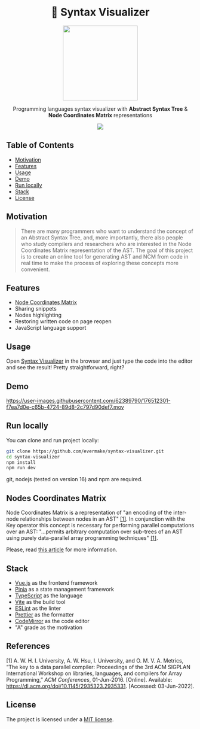 <h1 align="center">🔭 Syntax Visualizer</h1>

<p align="center">
  <img src="assets/tree.png" width="200">
</p>

<p align="center">
  Programming languages syntax visualizer with
  <b>Abstract Syntax Tree</b>
  &
  <b>Node Coordinates Matrix</b> 
  representations
</p>

<p align="center">
  <a href="https://opensource.org/licenses/MIT">
    <img src="https://img.shields.io/badge/License-MIT-yellow.svg">
  </a>
</p>

## Table of Contents

- [Motivation](#motivation)
- [Features](#features)
- [Usage](#usage)
- [Demo](#demo)
- [Run locally](#run-locally)
- [Stack](#stack)
- [License](#license)

## Motivation

> There are many programmers who want to understand the concept of an
> Abstract Syntax Tree, and, more importantly, there also people who study
> compilers and researchers who are interested in the Node Coordinates Matrix
> representation of the AST. The goal of this project is to create an online
> tool for generating AST and NCM from code in real time to make the process
> of exploring these concepts more convenient.

## Features

- [Node Coordinates Matrix](#nodes-coordinates-matrix)
- Sharing snippets
- Nodes highlighting
- Restoring written code on page reopen
- JavaScript language support

## Usage

Open [Syntax Visualizer](https://evermake.github.io/syntax-visualizer/) in the browser and just type the code into the editor and see the result!
Pretty straightforward, right?

## Demo

https://user-images.githubusercontent.com/62389790/176512301-f7ea7d0e-c65b-4724-89d8-2c797d90def7.mov

## Run locally

You can clone and run project locally:

```bash
git clone https://github.com/evermake/syntax-visualizer.git
cd syntax-visualizer
npm install
npm run dev
```

git, nodejs (tested on version 16) and npm are required.

## Nodes Coordinates Matrix

Node Coordinates Matrix is a representation of "an encoding of the inter-node relationships between nodes in an AST" [[1]](#references).
In conjunction with the Key operator this concept is necessary for performing parallel computations over an AST: "...permits arbitrary computation over sub-trees of an AST using purely data-parallel array programming techniques" [[1]](#references).

Please, read [this article](#references) for more information.

## Stack

- [Vue.js](https://vuejs.org/) as the frontend framework
- [Pinia](https://pinia.vuejs.org/) as a state management framework
- [TypeScript](https://www.typescriptlang.org/) as the language
- [Vite](https://vitejs.dev/) as the build tool
- [ESLint](https://eslint.org/) as the linter
- [Prettier](https://prettier.io/) as the formatter
- [CodeMirror](https://codemirror.net/) as the code editor
- "A" grade as the motivation

## References

[1] A. W. H. I. University, A. W. Hsu, I. University, and O. M. V. A. Metrics, “The key to a data parallel compiler: Proceedings of the 3rd ACM SIGPLAN International Workshop on libraries, languages, and compilers for Array Programming,” _ACM Conferences_, 01-Jun-2016. [Online]. Available: https://dl.acm.org/doi/10.1145/2935323.2935331. [Accessed: 03-Jun-2022].

## License

The project is licensed under a [MIT license](LICENSE).
